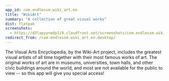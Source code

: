 ```yaml
---
app_id: com.endlessm.wiki_art.en
title: "WikiArt"
summary: "A collection of great visual works"
dist: flatpak
screenshots:
  - https://d3lapyynmdp1i9.cloudfront.net/screenshots/com.endlessm.wiki_art.en/C/com.endlessm.wiki_art.en-screenshot1.jpg
redirect_from: /com.endlessm.wiki_art.en.desktop/
---
```


<p>The Visual Arts Encyclopedia, by the Wiki-Art project, includes the greatest visual artists of all time together with their most famous works of art. The original works of art are in museums, universities, town halls, and other civic buildings around the world, and most are not available for the public to view -- so this app will give you special access!</p>